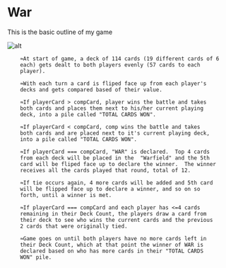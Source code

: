 # War




This is the basic outline of my game


![alt](https://i.imgur.com/YL8ww8v.png)


		≈At start of game, a deck of 114 cards (19 different cards of 6 
		each) gets dealt to both players evenly (57 cards to each 
		player).

        ≈With each turn a card is fliped face up from each player's 
        decks and gets compared based of their value.

        ≈If playerCard > compCard, player wins the battle and takes 
        both cards and places them next to his/her current playing 
        deck, into a pile called "TOTAL CARDS WON".
        
        ≈If playerCard < compCard, comp wins the battle and takes 
        both cards and are placed next to it's current playing deck, 
        into a pile called "TOTAL CARDS WON".

        ≈If playerCard === compCard, "WAR" is declared.  Top 4 cards 
        from each deck will be placed in the  "Warfield" and the 5th 
        card will be fliped face up to declare the winner.  The winner 
        receives all the cards played that round, total of 12.

        ≈If tie occurs again, 4 more cards will be added and 5th card 
        will be flipped face up to declare a winner, and so on so 
		forth, until a winner is met. 

        ≈If playerCard === compCard and each player has <=4 cards 
        remaining in their Deck Count, the players draw a card from 
        their deck to see who wins the current cards and the previous 
        2 cards that were originally tied.

        ≈Game goes on until both players have no more cards left in 
        their Deck Count, which at that point the winner of WAR is 
        declared based on who has more cards in their "TOTAL CARDS 
        WON" pile.
